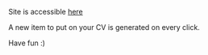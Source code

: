 Site is accessible [here](https://m5c.github.io/TechBingoGenerator/)

A new item to put on your CV is generated on every click.

Have fun :)
